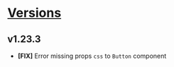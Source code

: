 # [Versions](https://github.com/Tracktor/design-system/releases)

## v1.23.3
- **[FIX]** Error missing props `css` to `Button` component

